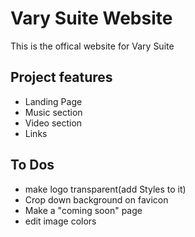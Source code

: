 # Vary Suite Website

This is the offical website for Vary Suite

## Project features

- Landing Page
- Music section
- Video section
- Links

## To Dos

- make logo transparent(add Styles to it)
- Crop down background on favicon
- Make a "coming soon" page
- edit image colors
